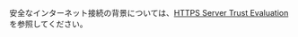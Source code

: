 
安全なインターネット接続の背景については、[HTTPS Server Trust
Evaluation](https://developer.apple.com/library/content/technotes/tn2232/_index.html)を参照してください。
